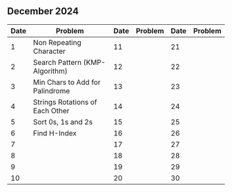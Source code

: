 ## December 2024

| Date | Problem                         | Date | Problem | Date | Problem |
| ---- | ------------------------------- | ---- | ------- | ---- | ------- |
| 1    | Non Repeating Character         | 11   |         | 21   |         |
| 2    | Search Pattern (KMP-Algorithm)  | 12   |         | 22   |         |
| 3    | Min Chars to Add for Palindrome | 13   |         | 23   |         |
| 4    | Strings Rotations of Each Other | 14   |         | 24   |         |
| 5    | Sort 0s, 1s and 2s              | 15   |         | 25   |         |
| 6    | Find H-Index                    | 16   |         | 26   |         |
| 7    |                                 | 17   |         | 27   |         |
| 8    |                                 | 18   |         | 28   |         |
| 9    |                                 | 19   |         | 29   |         |
| 10   |                                 | 20   |         | 30   |         |
